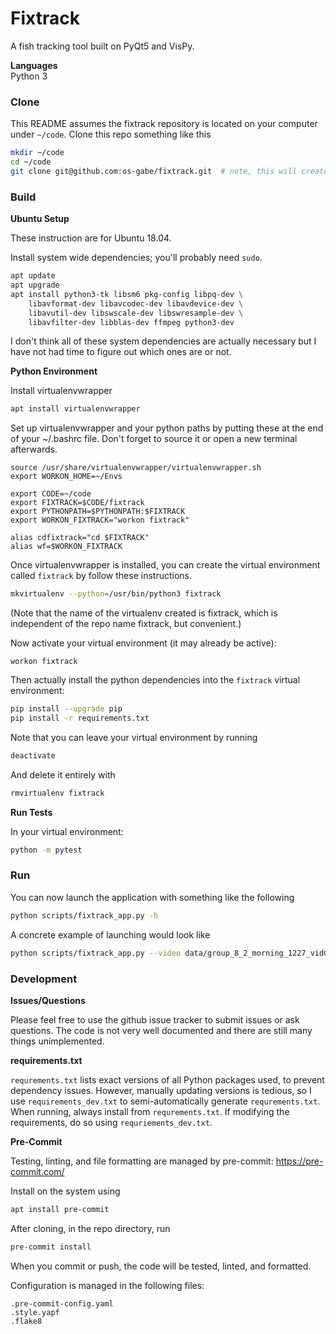 # Fixtrack
A fish tracking tool built on PyQt5 and VisPy.

**Languages**  
Python 3

### Clone
This README assumes the fixtrack repository is located on your computer under `~/code`. Clone this repo something like this
```bash
mkdir ~/code
cd ~/code
git clone git@github.com:os-gabe/fixtrack.git  # note, this will create ~/code/fixtrack
```

### Build

**Ubuntu Setup**

These instruction are for Ubuntu 18.04.

Install system wide dependencies; you'll probably need `sudo`.
```bash
apt update
apt upgrade
apt install python3-tk libsm6 pkg-config libpq-dev \
    libavformat-dev libavcodec-dev libavdevice-dev \
    libavutil-dev libswscale-dev libswresample-dev \
    libavfilter-dev libblas-dev ffmpeg python3-dev
```
I don't think all of these system dependencies are actually necessary but I have not had time to figure out which ones are or not.

**Python Environment**

Install virtualenvwrapper
```bash
apt install virtualenvwrapper
```
Set up virtualenvwrapper and your python paths by putting these at the end of your ~/.bashrc file.
Don't forget to source it or open a new terminal afterwards.
```
source /usr/share/virtualenvwrapper/virtualenvwrapper.sh
export WORKON_HOME=~/Envs

export CODE=~/code
export FIXTRACK=$CODE/fixtrack
export PYTHONPATH=$PYTHONPATH:$FIXTRACK
export WORKON_FIXTRACK="workon fixtrack"

alias cdfixtrack="cd $FIXTRACK"
alias wf=$WORKON_FIXTRACK

```

Once virtualenvwrapper is installed, you can create the virtual environment
called `fixtrack` by follow these instructions.
```bash
mkvirtualenv --python=/usr/bin/python3 fixtrack
```
(Note that the name of the virtualenv created is fixtrack, which is independent of the repo name fixtrack, but convenient.)

Now activate your virtual environment (it may already be active):
```
workon fixtrack
```

Then actually install the python dependencies into the `fixtrack` virtual environment:
```bash
pip install --upgrade pip
pip install -r requirements.txt
```

Note that you can leave your virtual environment by running
```bash
deactivate
```
And delete it entirely with
```bash
rmvirtualenv fixtrack
```
**Run Tests**

In your virtual environment:
```bash
python -m pytest
```

### Run
You can now launch the application with something like the following
```bash
python scripts/fixtrack_app.py -h
```
A concrete example of launching would look like
```bash
python scripts/fixtrack_app.py --video data/group_8_2_morning_1227_vidGPGP040121_compressed.mov --track data/trackfile_new.h5
```

### Development
**Issues/Questions**

Please feel free to use the github issue tracker to submit issues or ask questions. The code is not very well documented and there are still many things unimplemented.

**requirements.txt**

`requrements.txt` lists exact versions of all Python packages used, to prevent dependency issues.  However, manually updating versions is tedious, so I use `requirements_dev.txt` to semi-automatically generate `requrements.txt`.  When running, always install from `requrements.txt`.  If modifying the requirements, do so using `requriements_dev.txt`.

**Pre-Commit**

Testing, linting, and file formatting are managed by pre-commit: https://pre-commit.com/

Install on the system using
```bash
apt install pre-commit
```

After cloning, in the repo directory, run
```bash
pre-commit install
```
When you commit or push, the code will be tested, linted, and formatted.

Configuration is managed in the following files:
```
.pre-commit-config.yaml
.style.yapf
.flake8
```
